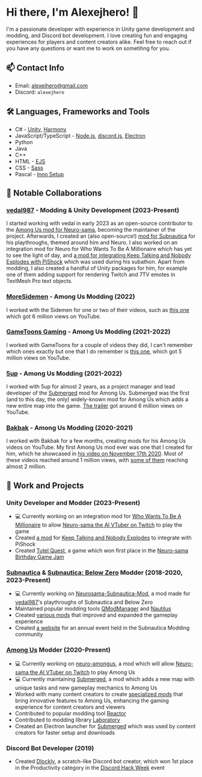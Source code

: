 # Hi there, I'm Alexejhero! 👋

I'm a passionate developer with experience in Unity game development and modding, and Discord bot development. I love creating fun and engaging experiences for players and content creators alike. Feel free to reach out if you have any questions or want me to work on sometihng for you.

## 📫 Contact Info
- Email: [alexejhero@gmail.com](mailto:alexejhero@gmail.com)
- Discord: `alexejhero`

## 🛠️ Languages, Frameworks and Tools
- C# - [Unity](https://unity.com/), [Harmony](https://github.com/pardeike/harmony)
- JavaScript/TypeScript - [Node.js](https://nodejs.org/), [discord.js](https://github.com/discordjs/discord.js), [Electron](https://github.com/electron/electron)
- Python
- Java
- C++
- HTML - [EJS](https://ejs.co/)
- CSS - [Sass](https://sass-lang.com/)
- Pascal - [Inno Setup](https://jrsoftware.org/isinfo.php)

## 🤝 Notable Collaborations

### [vedal987](https://www.twitch.tv/vedal987) - Modding & Unity Development (2023-Present)
I started working with vedal in early 2023 as an open-source contributor to the [Among Us mod for Neuro-sama](https://github.com/vedalai/neuro-amongus), becoming the maintainer of the project. Afterwards, I created an (also open-source!) [mod for Subnautica](https://github.com/alexejhero/neurosama-subnautica-mod) for his playthroughs, themed around him and Neuro. I also worked on an integration mod for Neuro for Who Wants To Be A Millionaire which has yet to see the light of day, and [a mod for integrating Keep Talking and Nobody Explodes with PiShock](https://github.com/Alexejhero/KTANE-PiShock-Mod/) which was used during his subathon. Apart from modding, I also created a handful of Unity packages for him, for example one of them adding support for rendering Twitch and 7TV emotes in TextMesh Pro text objects.

### [MoreSidemen](https://www.youtube.com/@MoreSidemen) - Among Us Modding (2022)
I worked with the Sidemen for one or two of their videos, such as [this one](https://www.youtube.com/watch?v=WEK25KcWRjs) which got 6 million views on YouTube.

### [GameToons Gaming](https://www.youtube.com/@GameToonsGaming) - Among Us Modding (2021-2022)
I worked with GameToons for a couple of videos they did, I can't remember which ones exactly but one that I do remember is [this one](https://www.youtube.com/watch?v=jC9u2eB5FK4), which got 5 million views on YouTube. 

### [5up](https://www.twitch.tv/5up) - Among Us Modding (2021-2022)
I worked with 5up for almost 2 years, as a project manager and lead developer of the [Submerged](https://github.com/SubmergedAmongUs/Submerged) mod for Among Us. Submerged was the first (and to this day, the only) widely-known mod for Among Us which adds a new entire map into the game. [The trailer](https://www.youtube.com/watch?v=gAX_mDOX4Pc) got around 6 million views on YouTube.

### [Bakbak](https://www.youtube.com/@BakbakIsMe) - Among Us Modding (2020-2021)
I worked with Bakbak for a few months, creating mods for his Among Us videos on YouTube. My first Among Us mod ever was one that I created for him, which he showcased in [his video on November 17th 2020](https://www.youtube.com/watch?v=VWWbBqGVOY0). Most of these videos reached around 1 million views, with [some of them](https://www.youtube.com/watch?v=VHcsSUHTBqs) reaching almost 2 million.

### 

## 💼 Work and Projects
### Unity Developer and Modder (2023-Present)
- 💻 Currently working on an integration mod for [Who Wants To Be A Millionaire](https://store.steampowered.com/app/1356240/Who_Wants_To_Be_A_Millionaire) to allow [Neuro-sama the AI VTuber on Twitch](https://twitch.tv/vedal987) to play the game
- Created [a mod](https://github.com/Alexejhero/KTANE-PiShock-Mod/) for [Keep Talking and Nobody Explodes](https://store.steampowered.com/app/341800/Keep_Talking_and_Nobody_Explodes/) to integrate with PiShock
- Created [Tutel Quest](https://alexejhero.itch.io/tutelquest), a game which won first place in the [Neuro-sama Birthday Game Jam](https://itch.io/jam/neurosama-birthday-game-jam)

### [Subnautica](https://store.steampowered.com/app/264710/Subnautica/) & [Subnautica: Below Zero](https://store.steampowered.com/app/848450/Subnautica_Below_Zero/) Modder (2018-2020, 2023-Present)
- 💻 Currently working on [Neurosama-Subnautica-Mod](https://github.com/alexejhero/neurosama-subnautica-mod), a mod made for [vedal987](https://twitch.tv/vedal987)'s playthroughs of Subnautica and Below Zero
- Maintained popular modding tools [QModManager](https://github.com/SubnauticaModding/QModManager) and [Nautilus](https://github.com/SubnauticaModding/SMLHelper)
- Created [various mods](https://github.com/Alexejhero/Subnautica-Mods) that improved and expanded the gameplay experience
- Created [a website](https://github.com/SubnauticaModding/MOTY) for an annual event held in the Subnautica Modding community

### [Among Us](https://store.steampowered.com/app/945360/Among_Us/) Modder (2020-Present)
- 💻 Currently working on [neuro-amongus](https://github.com/vedalai/neuro-amongus), a mod which will allow [Neuro-sama the AI VTuber on Twitch](https://twitch.tv/vedal987) to play Among Us 
- 💻 Currently maintaining [Submerged](https://github.com/SubmergedAmongUs/Submerged), a mod which adds a new map with unique tasks and new gameplay mechanics to Among Us
- Worked with many content creators to create [specialized mods](https://www.youtube.com/playlist?list=PL3ddDQ0FPgGbTsDCaYhTRj1R7DMzd05Wr) that bring innovative features to Among Us, enhancing the gaming experience for content creators and viewers
- Contributed to popular modding tool [Reactor](https://github.com/nuclearpowered/reactor)
- Contributed to modding library [Laboratory](https://github.com/Among-Us-Modding/Laboratory)
- Created an Electron launcher for [Submerged](https://github.com/SubmergedAmongUs/Submerged) which was used by content creators for faster setup and downloads

### Discord Bot Developer (2019)
- Created [Dlockly](https://github.com/Alexejhero/Dlockly), a scratch-like Discord bot creator, which won 1st place in the Productivity category in the [Discord Hack Week](https://medium.com/discord-engineering/discord-community-hack-week-category-winners-bd0364360f92) event
